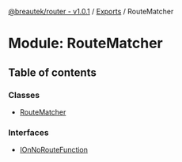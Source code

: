 [@breautek/router - v1.0.1](../README.md) / [Exports](../modules.md) / RouteMatcher

# Module: RouteMatcher

## Table of contents

### Classes

- [RouteMatcher](../classes/routematcher.routematcher-1.md)

### Interfaces

- [IOnNoRouteFunction](../interfaces/routematcher.ionnoroutefunction.md)
